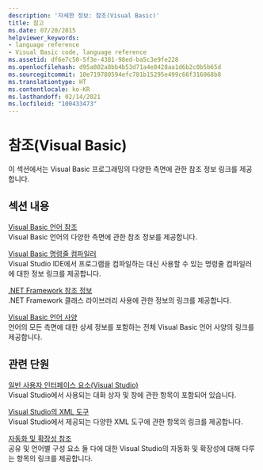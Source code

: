 ```yaml
---
description: '자세한 정보: 참조(Visual Basic)'
title: 참고
ms.date: 07/20/2015
helpviewer_keywords:
- language reference
- Visual Basic code, language reference
ms.assetid: df6e7c50-5f3e-4381-98ed-ba5c3e9fe228
ms.openlocfilehash: d95a802a8bb4b53d71a4e8428aa1d6b2c0b5b65d
ms.sourcegitcommit: 10e719780594efc781b15295e499c66f316068b8
ms.translationtype: HT
ms.contentlocale: ko-KR
ms.lasthandoff: 02/14/2021
ms.locfileid: "100433473"
---
```

# <a name="reference-visual-basic"></a>참조(Visual Basic)

이 섹션에서는 Visual Basic 프로그래밍의 다양한 측면에 관한 참조 정보 링크를 제공합니다.  
  
## <a name="in-this-section"></a>섹션 내용  

 [Visual Basic 언어 참조](../language-reference/index.md)  
 Visual Basic 언어의 다양한 측면에 관한 참조 정보를 제공합니다.  
  
 [Visual Basic 명령줄 컴파일러](command-line-compiler/index.md)  
 Visual Studio IDE에서 프로그램을 컴파일하는 대신 사용할 수 있는 명령줄 컴파일러에 대한 정보 링크를 제공합니다.  
  
 [.NET Framework 참조 정보](net-framework-reference-information.md)  
 .NET Framework 클래스 라이브러리 사용에 관한 정보의 링크를 제공합니다.  
  
 [Visual Basic 언어 사양](language-specification/index.md)  
 언어의 모든 측면에 대한 상세 정보를 포함하는 전체 Visual Basic 언어 사양의 링크를 제공합니다.  
  
## <a name="related-sections"></a>관련 단원  

 [일반 사용자 인터페이스 요소(Visual Studio)](/visualstudio/ide/reference/general-user-interface-elements-visual-studio)  
 Visual Studio에서 사용되는 대화 상자 및 창에 관한 항목이 포함되어 있습니다.  
  
 [Visual Studio의 XML 도구](/visualstudio/xml-tools/xml-tools-in-visual-studio)  
 Visual Studio에서 제공되는 다양한 XML 도구에 관한 항목의 링크를 제공합니다.  
  
 [자동화 및 확장성 참조](/visualstudio/extensibility/extensibility-in-visual-studio?view=vs-2015)  
 공유 및 언어별 구성 요소 둘 다에 대한 Visual Studio의 자동화 및 확장성에 대해 다루는 항목의 링크를 제공합니다.
